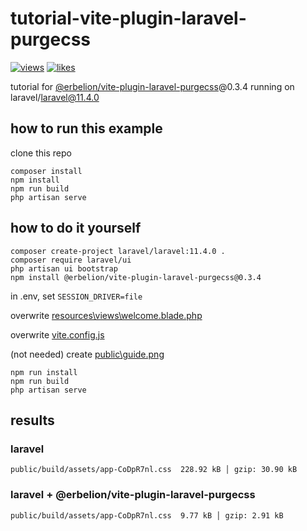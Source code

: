 # tutorial-vite-plugin-laravel-purgecss

[![views](https://views.erbek.space/api/views.svg?id=github.com%2Ferbelion%2Ftutorial-vite-plugin-laravel-purgecss)](https://views.erbek.space/page/?id=github.com%2Ferbelion%2Ftutorial-vite-plugin-laravel-purgecss) [![likes](https://views.erbek.space/api/likes.svg?id=github.com%2Ferbelion%2Ftutorial-vite-plugin-laravel-purgecss)](https://views.erbek.space/api/like?id=github.com%2Ferbelion%2Ftutorial-vite-plugin-laravel-purgecss)

tutorial for [@erbelion/vite-plugin-laravel-purgecss](https://github.com/Erbelion/vite-plugin-laravel-purgecss)@0.3.4 running on laravel/laravel@11.4.0

## how to run this example

clone this repo

```
composer install
npm install
npm run build
php artisan serve
```

## how to do it yourself

```
composer create-project laravel/laravel:11.4.0 .
composer require laravel/ui
php artisan ui bootstrap
npm install @erbelion/vite-plugin-laravel-purgecss@0.3.4
```

in .env, set `SESSION_DRIVER=file`

overwrite [resources\views\welcome.blade.php](https://github.com/erbelion/tutorial-vite-plugin-laravel-purgecss/blob/main/resources/views/welcome.blade.php)

overwrite [vite.config.js](https://github.com/erbelion/tutorial-vite-plugin-laravel-purgecss/blob/main/vite.config.js)

(not needed) create [public\guide.png](https://github.com/erbelion/tutorial-vite-plugin-laravel-purgecss/blob/main/public/guide.png)

```
npm run install
npm run build
php artisan serve
```

## results

### laravel

```
public/build/assets/app-CoDpR7nl.css  228.92 kB │ gzip: 30.90 kB
```

### laravel + @erbelion/vite-plugin-laravel-purgecss

```
public/build/assets/app-CoDpR7nl.css  9.77 kB │ gzip: 2.91 kB
```
